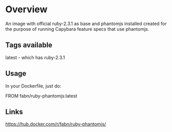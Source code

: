 # Overview
An image with official ruby-2.3.1 as base and phantomjs installed created for the purpose of running Capybara feature specs that use phantomjs.

## Tags available

latest - which has ruby-2.3.1

## Usage

In your Dockerfile, just do:

FROM fabn/ruby-phantomjs:latest

## Links

https://hub.docker.com/r/fabn/ruby-phantomjs/
